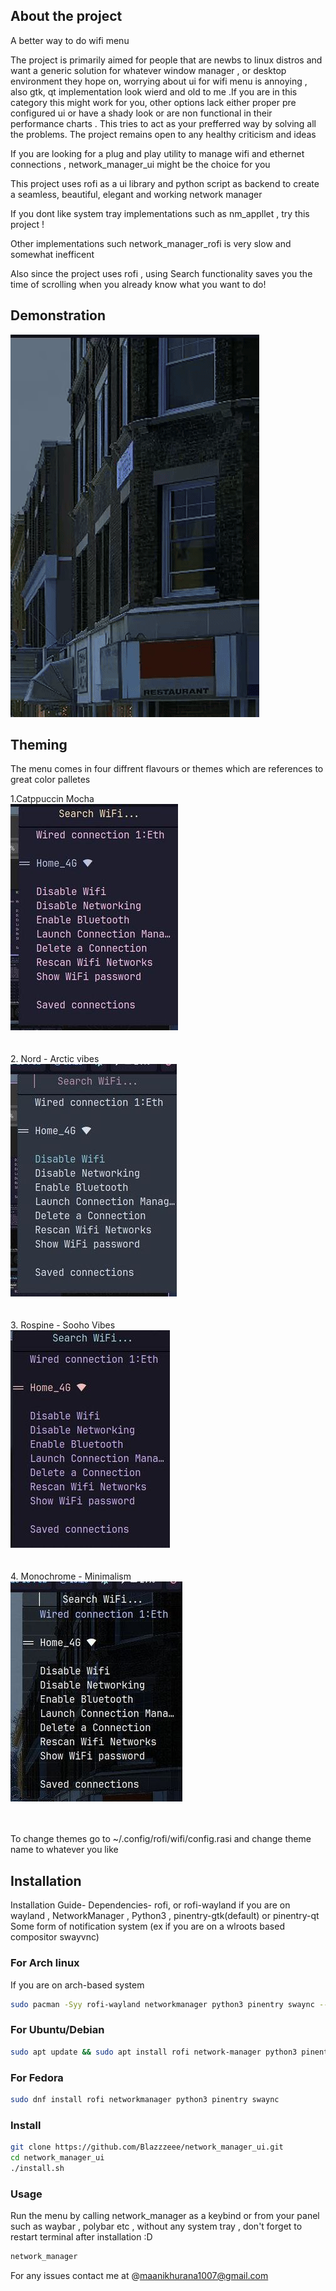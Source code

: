 ## About the project
A better way to do wifi menu

The project is primarily aimed for people that are newbs to linux distros and want a generic solution for whatever window manager , or desktop environment they hope on, worrying about ui for wifi menu is annoying , also gtk, qt implementation look wierd and old to me .If you are in this category this might work for you, other options lack either proper pre configured ui or have a shady look or are non functional in their performance charts . This tries to act as your prefferred way by solving all the problems. The project remains open to any healthy criticism and ideas

If you are looking for a plug and play utility to manage wifi and ethernet connections , network_manager_ui might be the choice for you

This project uses rofi as a ui library and python script as backend to create a seamless, beautiful, elegant and working network manager 

If you dont like system tray implementations such as nm_appllet , try this project ! 

Other implementations such network_manager_rofi is very slow and somewhat inefficent 

Also since the project uses rofi , using Search functionality saves you the time of scrolling when you already know what you want to do!

## Demonstration

![demo](assets/nm-ui.gif)

## Theming 
The menu comes in four diffrent flavours or themes which are references to great color palletes

1.Catppuccin Mocha <br>
  ![catppuccin](assets/u-cat.jpg)
<br><br><br>
2. Nord - Arctic vibes
<br>
  ![](assets/ui-nord.jpg)
<br><br><br>
3. Rospine - Sooho Vibes
<br>
  ![](assets/ui-rose.jpg)
<br><br><br>
4. Monochrome - Minimalism
   <br>
   ![](assets/ui-tra.jpg)
<br><br><br>

To change themes go to ~/.config/rofi/wifi/config.rasi and change theme name to whatever you like 

## Installation

Installation Guide-
Dependencies- rofi, or rofi-wayland if you are on wayland , NetworkManager , Python3 , pinentry-gtk(default) or pinentry-qt
Some form of notification system (ex if you are on a wlroots based compositor swayvnc) 

### For Arch linux
If you are on arch-based system 

```bash
sudo pacman -Syy rofi-wayland networkmanager python3 pinentry swaync --needed
```
### For Ubuntu/Debian
```bash
sudo apt update && sudo apt install rofi network-manager python3 pinentry swaync
```

### For Fedora
```bash
sudo dnf install rofi networkmanager python3 pinentry swaync
```
### Install
```bash
git clone https://github.com/Blazzzeee/network_manager_ui.git
cd network_manager_ui
./install.sh
```


### Usage
Run the menu by calling network_manager as a keybind or from your panel such as waybar , polybar etc , without any system tray
, don't forget to restart terminal after installation :D
```bash
network_manager
```
For any issues contact me at @maanikhurana1007@gmail.com
